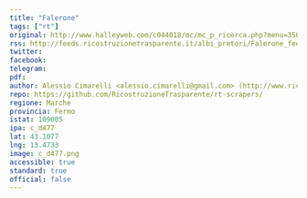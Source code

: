 ```yaml
---
title: "Falerone"
tags: ["rt"]
original: http://www.halleyweb.com/c044018/mc/mc_p_ricerca.php?menu=350&sa=0&tipohtml=1&rrfupro=../mc/mc_p_ricerca.php&nodo=30&&x=366b3860cb73ec7832588831556354e9&fun=350&abi=0&server=&ente=c044018&DOABKPR=23&sigla=E1&fogliaClick=root_29&fnode=29#29
rss: http://feeds.ricostruzionetrasparente.it/albi_pretori/Falerone_feed.xml
twitter: 
facebook: 
telegram: 
pdf: 
author: Alessio Cimarelli <alessio.cimarelli@gmail.com> (http://www.ricostruzionetrasparente.it)
repo: https://github.com/RicostruzioneTrasparente/rt-scrapers/
regione: Marche
provincia: Fermo
istat: 109005
ipa: c_d477
lat: 43.1077
lng: 13.4733
image: c_d477.png
accessible: true
standard: true
official: false
---
```

